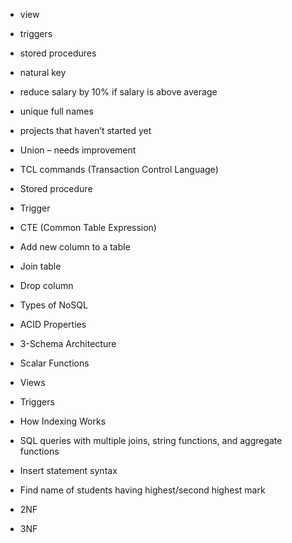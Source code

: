 

- view
- triggers
- stored procedures 
- natural key
- reduce salary by 10% if salary is above average
- unique full names 
- projects that haven’t started yet


- Union – needs improvement
- TCL commands (Transaction Control Language)
- Stored procedure
- Trigger
- CTE (Common Table Expression)
- Add new column to a table
- Join table
- Drop column


- Types of NoSQL
- ACID Properties
- 3-Schema Architecture
- Scalar Functions
- Views
- Triggers
- How Indexing Works
- SQL queries with multiple joins, string functions, and aggregate functions
- Insert statement syntax


- Find name of students having highest/second highest mark
- 2NF
- 3NF